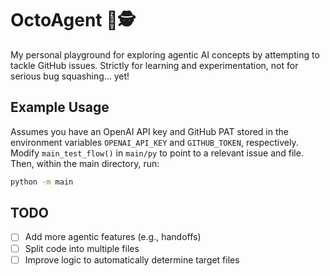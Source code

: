 # OctoAgent 🐙🕵️

My personal playground for exploring agentic AI concepts by attempting to tackle GitHub issues. Strictly for learning and experimentation, not for serious bug squashing... yet!

## Example Usage

Assumes you have an OpenAI API key and GitHub PAT stored in the environment variables `OPENAI_API_KEY` and `GITHUB_TOKEN`, respectively. Modify `main_test_flow()` in `main/py` to point to a relevant issue and file. Then, within the main directory, run: 
```bash
python -m main
```

## TODO

- [ ] Add more agentic features (e.g., handoffs)
- [ ] Split code into multiple files
- [ ] Improve logic to automatically determine target files